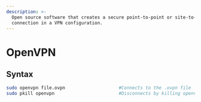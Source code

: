 ```yaml
---
description: >-
  Open source software that creates a secure point-to-point or site-to-site
  connection in a VPN configuration.
---
```


# OpenVPN

## Syntax

```bash
sudo openvpn file.ovpn                    #Connects to the .ovpn file
sudo pkill openvpn                        #Disconnects by killing openvpn process
```

